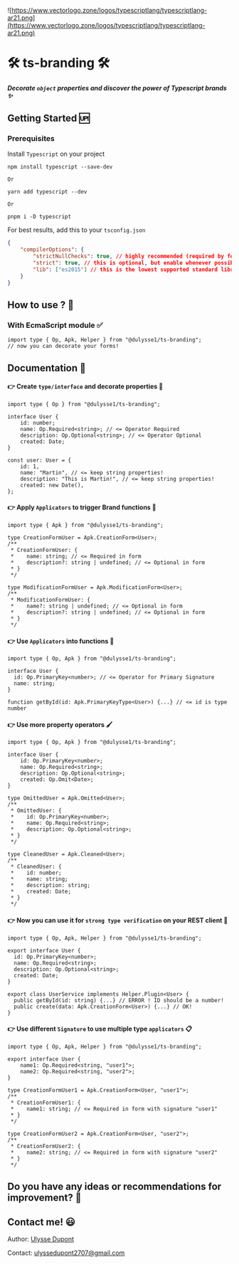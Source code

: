![https://www.vectorlogo.zone/logos/typescriptlang/typescriptlang-ar21.png](https://www.vectorlogo.zone/logos/typescriptlang/typescriptlang-ar21.png)

# 🛠 ts-branding 🛠

#### <i>Decorate `object` properties and discover the power of Typescript brands ✨</i>

## Getting Started 🆙

### Prerequisites

Install `Typescript` on your project

```shell
npm install typescript --save-dev
```

`Or`

```shell
yarn add typescript --dev
```

`Or`

```shell
pnpm i -D typescript
```

For best results, add this to your `tsconfig.json`

```json
{
	"compilerOptions": {
		"strictNullChecks": true, // highly recommended (required by few utilities)
		"strict": true, // this is optional, but enable whenever possible
		"lib": ["es2015"] // this is the lowest supported standard library
	}
}
```

## How to use ? 🤔

### With EcmaScript module ✅

```tsx
import type { Op, Apk, Helper } from "@dulysse1/ts-branding";
// now you can decorate your forms!
```

## Documentation 🧗

#### 👉 Create `type/interface` and decorate properties 🎨

```tsx
import type { Op } from "@dulysse1/ts-branding";

interface User {
	id: number;
	name: Op.Required<string>; // <= Operator Required
	description: Op.Optional<string>; // <= Operator Optional
	created: Date;
}

const user: User = {
	id: 1,
	name: "Martin", // <= keep string properties!
	description: "This is Martin!", // <= keep string properties!
	created: new Date(),
};
```

#### 👉 Apply `Applicators` to trigger Brand functions 🔧

```tsx
import type { Apk } from "@dulysse1/ts-branding";

type CreationFormUser = Apk.CreationForm<User>;
/**
 * CreationFormUser: {
 *    name: string; // <= Required in form
 *    description?: string | undefined; // <= Optional in form
 * }
 */

type ModificationFormUser = Apk.ModificationForm<User>;
/**
 * ModificationFormUser: {
 *    name?: string | undefined; // <= Optional in form
 *    description?: string | undefined; // <= Optional in form
 * }
 */
```

#### 👉 Use `Applicators` into functions 🚀

```tsx
import type { Op, Apk } from "@dulysse1/ts-branding";

interface User {
  id: Op.PrimaryKey<number>; // <= Operator for Primary Signature
  name: string;
}

function getById(id: Apk.PrimaryKeyType<User>) {...} // <= id is type number
```

#### 👉 Use more property operators 🖌️

```tsx
import type { Op, Apk } from "@dulysse1/ts-branding";

interface User {
	id: Op.PrimaryKey<number>;
	name: Op.Required<string>;
	description: Op.Optional<string>;
	created: Op.Omit<Date>;
}

type OmittedUser = Apk.Omitted<User>;
/**
 * OmittedUser: {
 *    id: Op.PrimaryKey<number>;
 *    name: Op.Required<string>;
 *    description: Op.Optional<string>;
 * }
 */

type CleanedUser = Apk.Cleaned<User>;
/**
 * CleanedUser: {
 *    id: number;
 *    name: string;
 *    description: string;
 *    created: Date;
 * }
 */
```

#### 👉 Now you can use it for `strong type verification` on your REST client 💪

```tsx
import type { Op, Apk, Helper } from "@dulysse1/ts-branding";

export interface User {
  id: Op.PrimaryKey<number>;
  name: Op.Required<string>;
  description: Op.Optional<string>;
  created: Date;
}

export class UserService implements Helper.Plugin<User> {
  public getById(id: string) {...} // ERROR ! ID should be a number!
  public create(data: Apk.CreationForm<User>) {...} // OK!
}
```

#### 👉 Use different `Signature` to use multiple type `applicators` 📋

```tsx
import type { Op, Apk, Helper } from "@dulysse1/ts-branding";

export interface User {
	name1: Op.Required<string, "user1">;
	name2: Op.Required<string, "user2">;
}

type CreationFormUser1 = Apk.CreationForm<User, "user1">;
/**
 * CreationFormUser1: {
 *    name1: string; // <= Required in form with signature "user1"
 * }
 */

type CreationFormUser2 = Apk.CreationForm<User, "user2">;
/**
 * CreationFormUser2: {
 *    name2: string; // <= Required in form with signature "user2"
 * }
 */
```

## Do you have any ideas or recommendations for improvement? 🤔

## Contact me! 😃

Author: [Ulysse Dupont](https://www.linkedin.com/in/ulysse-dupont-994848197)

Contact: ulyssedupont2707@gmail.com
